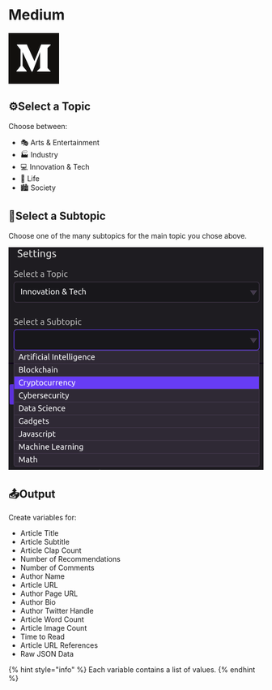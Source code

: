 # Medium

![A place to read and write big ideas and important stories.](../../.gitbook/assets/medium.png)

## ⚙Select a Topic

Choose between:

* 🎭 Arts & Entertainment
* 🏭 Industry
* 💻 Innovation & Tech
* 🏡 Life
* 🏙 Society

## 🔎Select a Subtopic

Choose one of the many subtopics for the main topic you chose above.

![Suptopic options change depending on the topic selected.](../../.gitbook/assets/screen-shot-2019-07-17-at-1.23.27-pm.png)

## 📤Output

Create variables for:

* Article Title
* Article Subtitle
* Article Clap Count
* Number of Recommendations
* Number of Comments
* Author Name
* Article URL
* Author Page URL
* Author Bio
* Author Twitter Handle
* Article Word Count
* Article Image Count
* Time to Read
* Article URL References
* Raw JSON Data

{% hint style="info" %}
Each variable contains a list of values.
{% endhint %}

